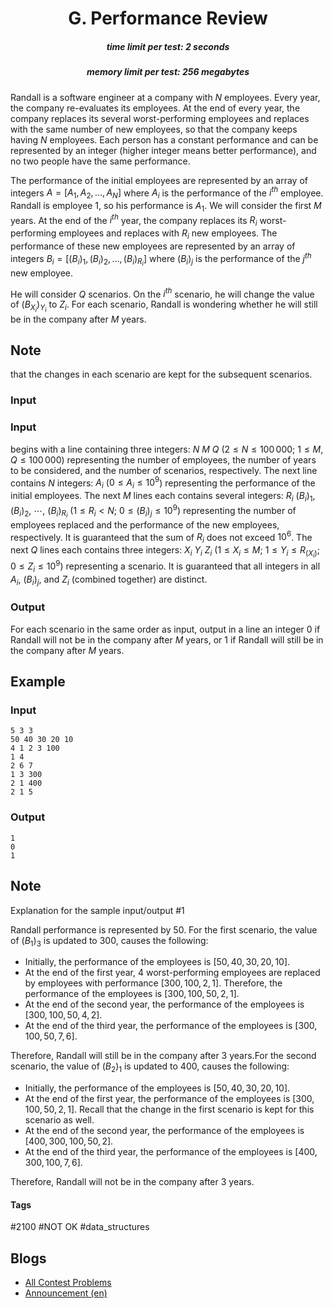 <h1 style='text-align: center;'> G. Performance Review</h1>

<h5 style='text-align: center;'>time limit per test: 2 seconds</h5>
<h5 style='text-align: center;'>memory limit per test: 256 megabytes</h5>

Randall is a software engineer at a company with $N$ employees. Every year, the company re-evaluates its employees. At the end of every year, the company replaces its several worst-performing employees and replaces with the same number of new employees, so that the company keeps having $N$ employees. Each person has a constant performance and can be represented by an integer (higher integer means better performance), and no two people have the same performance.

The performance of the initial employees are represented by an array of integers $A = [A_1, A_2, \dots, A_N]$ where $A_i$ is the performance of the $i^{th}$ employee. Randall is employee $1$, so his performance is $A_1$. We will consider the first $M$ years. At the end of the $i^{th}$ year, the company replaces its $R_i$ worst-performing employees and replaces with $R_i$ new employees. The performance of these new employees are represented by an array of integers $B_i = [(B_i)_1, (B_i)_2, \dots, (B_i)_{R_i}]$ where $(B_i)_j$ is the performance of the $j^{th}$ new employee.

He will consider $Q$ scenarios. On the $i^{th}$ scenario, he will change the value of $(B_{X_i})_{Y_i}$ to $Z_i$. For each scenario, Randall is wondering whether he will still be in the company after $M$ years. 
## Note

 that the changes in each scenario are kept for the subsequent scenarios.

### Input

### Input

 begins with a line containing three integers: $N$ $M$ $Q$ ($2 \le N \le 100\,000$; $1 \le M, Q \le 100\,000$) representing the number of employees, the number of years to be considered, and the number of scenarios, respectively. The next line contains $N$ integers: $A_i$ ($0 \le A_i \le 10^9$) representing the performance of the initial employees. The next $M$ lines each contains several integers: $R_i$ $(B_i)_1$, $(B_i)_2$, $\cdots$, $(B_i)_{R_i}$ ($1 \le R_i < N$; $0 \le (B_i)_j \le 10^9$) representing the number of employees replaced and the performance of the new employees, respectively. It is guaranteed that the sum of $R_i$ does not exceed $10^6$. The next $Q$ lines each contains three integers: $X_i$ $Y_i$ $Z_i$ ($1 \le X_i \le M$; $1 \le Y_i \le R_{(X_i)}$; $0 \le Z_i \le 10^9$) representing a scenario. It is guaranteed that all integers in all $A_i$, $(B_i)_j$, and $Z_i$ (combined together) are distinct.

### Output

For each scenario in the same order as input, output in a line an integer $0$ if Randall will not be in the company after $M$ years, or $1$ if Randall will still be in the company after $M$ years.

## Example

### Input


```text
5 3 3
50 40 30 20 10
4 1 2 3 100
1 4
2 6 7
1 3 300
2 1 400
2 1 5
```
### Output


```text
1
0
1
```
## Note

Explanation for the sample input/output #1

Randall performance is represented by $50$. For the first scenario, the value of $(B_1)_3$ is updated to $300$, causes the following: 

* Initially, the performance of the employees is $[50, 40, 30, 20, 10]$.
* At the end of the first year, $4$ worst-performing employees are replaced by employees with performance $[300, 100, 2, 1]$. Therefore, the performance of the employees is $[300, 100, 50, 2, 1]$.
* At the end of the second year, the performance of the employees is $[300, 100, 50, 4, 2]$.
* At the end of the third year, the performance of the employees is $[300, 100, 50, 7, 6]$.

 Therefore, Randall will still be in the company after $3$ years.For the second scenario, the value of $(B_2)_1$ is updated to $400$, causes the following: 

* Initially, the performance of the employees is $[50, 40, 30, 20, 10]$.
* At the end of the first year, the performance of the employees is $[300, 100, 50, 2, 1]$. Recall that the change in the first scenario is kept for this scenario as well.
* At the end of the second year, the performance of the employees is $[400, 300, 100, 50, 2]$.
* At the end of the third year, the performance of the employees is $[400, 300, 100, 7, 6]$.

 Therefore, Randall will not be in the company after $3$ years.

#### Tags 

#2100 #NOT OK #data_structures 

## Blogs
- [All Contest Problems](../2019-2020_ICPC,_Asia_Jakarta_Regional_Contest_(Online_Mirror,_ICPC_Rules,_Teams_Preferred).md)
- [Announcement (en)](../blogs/Announcement_(en).md)
